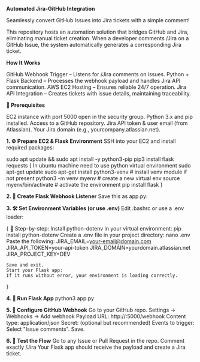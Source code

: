 **Automated Jira-GitHub Integration**

Seamlessly convert GitHub Issues into Jira tickets with a simple comment!

This repository hosts an automation solution that bridges GitHub and Jira, eliminating manual ticket creation. When a developer comments /Jira on a GitHub Issue, the system automatically generates a corresponding Jira ticket.

**How It Works**

GitHub Webhook Trigger – Listens for /Jira comments on issues.
Python + Flask Backend – Processes the webhook payload and handles Jira API communication.
AWS EC2 Hosting – Ensures reliable 24/7 operation.
Jira API Integration – Creates tickets with issue details, maintaining traceability.


**🔧 Prerequisites**

EC2 instance with port 5000 open in the security group.
Python 3.x and pip installed.
Access to a GitHub repository.
Jira API token & user email (from Atlassian).
Your Jira domain (e.g., yourcompany.atlassian.net).


**1. ⚙️ Prepare EC2 & Flask Environment**
SSH into your EC2 and install required packages:

sudo apt update && sudo apt install -y python3-pip
pip3 install flask requests
 {
    In ubuntu machine need to use python virtual environment
    sudo apt-get update
    sudo apt-get install python3-venv  # install venv module if not present
    python3 -m venv myenv  # create a new virtual env
    source myenv/bin/activate  # activate the environment
    pip install flask
}


**2. 🧪 Create Flask Webhook Listener**
Save this as app.py:

**3. 🛠️ Set Environment Variables (or use .env)**
Edit .bashrc or use a .env loader:

{
   🔧 Step-by-step:
    Install python-dotenv in your virtual environment:
    pip install python-dotenv
    Create a .env file in your project directory:
    nano .env
    Paste the following:
    JIRA_EMAIL=your-email@domain.com
    JIRA_API_TOKEN=your-api-token
    JIRA_DOMAIN=yourdomain.atlassian.net
    JIRA_PROJECT_KEY=DEV

    Save and exit.
    Start your Flask app:
    If it runs without error, your environment is loading correctly.

 
}

**4. 🚀 Run Flask App**
python3 app.py


**5. 🧷 Configure GitHub Webhook**
Go to your GitHub repo.
Settings → Webhooks → Add webhook
Payload URL: http://<EC2-IP>:5000/webhook
Content type: application/json
Secret: (optional but recommended)
Events to trigger: Select "Issue comments".
Save.


**6. 🧪 Test the Flow**
Go to any Issue or Pull Request in the repo.
Comment exactly /Jira
Your Flask app should receive the payload and create a Jira ticket.
